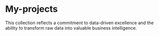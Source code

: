# My-projects
This collection reflects a commitment to data-driven excellence and the ability to transform raw data into valuable business intelligence.
